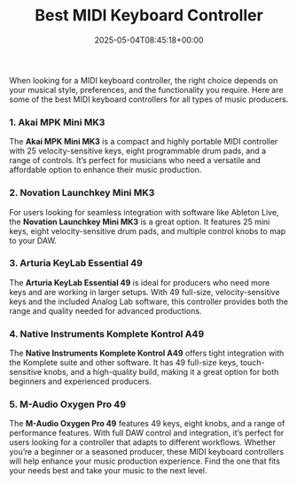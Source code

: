 ﻿---
layout: post
title: Best MIDI Keyboard Controller
date: '2025-05-04T08:45:18+00:00'
categories:
- Guide
tags: []
slug: /best-midi-keyboard-controller/
lastmod: 2025-05-07T12:21:24+03:00
---

When looking for a MIDI keyboard controller, the right choice depends on your musical style, preferences, and the functionality you require. Here are some of the best MIDI keyboard controllers for all types of music producers.
### 1. Akai MPK Mini MK3
The
**Akai MPK Mini MK3**
is a compact and highly portable MIDI controller with 25 velocity-sensitive keys, eight programmable drum pads, and a range of controls. It’s perfect for musicians who need a versatile and affordable option to enhance their music production.
### 2. Novation Launchkey Mini MK3
For users looking for seamless integration with software like Ableton Live, the
**Novation Launchkey Mini MK3**
is a great option. It features 25 mini keys, eight velocity-sensitive drum pads, and multiple control knobs to map to your DAW.
### 3. Arturia KeyLab Essential 49
The
**Arturia KeyLab Essential 49**
is ideal for producers who need more keys and are working in larger setups. With 49 full-size, velocity-sensitive keys and the included Analog Lab software, this controller provides both the range and quality needed for advanced productions.
### 4. Native Instruments Komplete Kontrol A49
The
**Native Instruments Komplete Kontrol A49**
offers tight integration with the Komplete suite and other software. It has 49 full-size keys, touch-sensitive knobs, and a high-quality build, making it a great option for both beginners and experienced producers.
### 5. M-Audio Oxygen Pro 49
The
**M-Audio Oxygen Pro 49**
features 49 keys, eight knobs, and a range of performance features. With full DAW control and integration, it’s perfect for users looking for a controller that adapts to different workflows.
Whether you’re a beginner or a seasoned producer, these MIDI keyboard controllers will help enhance your music production experience. Find the one that fits your needs best and take your music to the next level.